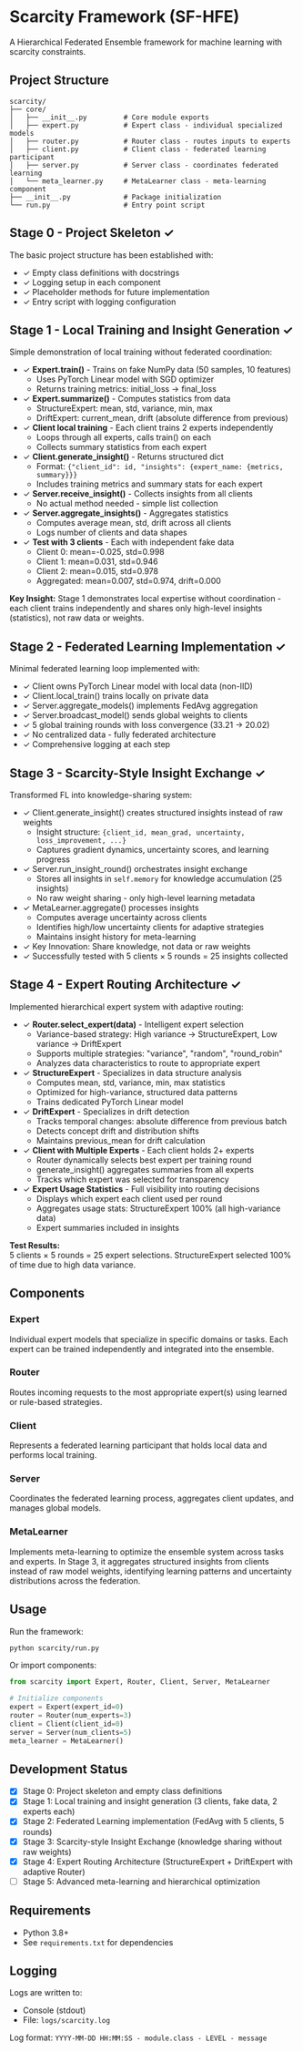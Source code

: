 # Scarcity Framework (SF-HFE)

A Hierarchical Federated Ensemble framework for machine learning with scarcity constraints.

## Project Structure

```
scarcity/
├── core/
│   ├── __init__.py         # Core module exports
│   ├── expert.py           # Expert class - individual specialized models
│   ├── router.py           # Router class - routes inputs to experts
│   ├── client.py           # Client class - federated learning participant
│   ├── server.py           # Server class - coordinates federated learning
│   └── meta_learner.py     # MetaLearner class - meta-learning component
├── __init__.py             # Package initialization
└── run.py                  # Entry point script
```

## Stage 0 - Project Skeleton ✓

The basic project structure has been established with:
- ✓ Empty class definitions with docstrings
- ✓ Logging setup in each component
- ✓ Placeholder methods for future implementation
- ✓ Entry script with logging configuration

## Stage 1 - Local Training and Insight Generation ✓

Simple demonstration of local training without federated coordination:
- ✓ **Expert.train()** - Trains on fake NumPy data (50 samples, 10 features)
  - Uses PyTorch Linear model with SGD optimizer
  - Returns training metrics: initial_loss → final_loss
- ✓ **Expert.summarize()** - Computes statistics from data
  - StructureExpert: mean, std, variance, min, max
  - DriftExpert: current_mean, drift (absolute difference from previous)
- ✓ **Client local training** - Each client trains 2 experts independently
  - Loops through all experts, calls train() on each
  - Collects summary statistics from each expert
- ✓ **Client.generate_insight()** - Returns structured dict
  - Format: `{"client_id": id, "insights": {expert_name: {metrics, summary}}}`
  - Includes training metrics and summary stats for each expert
- ✓ **Server.receive_insight()** - Collects insights from all clients
  - No actual method needed - simple list collection
- ✓ **Server.aggregate_insights()** - Aggregates statistics
  - Computes average mean, std, drift across all clients
  - Logs number of clients and data shapes
- ✓ **Test with 3 clients** - Each with independent fake data
  - Client 0: mean=-0.025, std=0.998
  - Client 1: mean=0.031, std=0.946
  - Client 2: mean=0.015, std=0.978
  - Aggregated: mean=0.007, std=0.974, drift=0.000

**Key Insight:** Stage 1 demonstrates local expertise without coordination - each client trains independently and shares only high-level insights (statistics), not raw data or weights.

## Stage 2 - Federated Learning Implementation ✓

Minimal federated learning loop implemented with:
- ✓ Client owns PyTorch Linear model with local data (non-IID)
- ✓ Client.local_train() trains locally on private data
- ✓ Server.aggregate_models() implements FedAvg aggregation
- ✓ Server.broadcast_model() sends global weights to clients
- ✓ 5 global training rounds with loss convergence (33.21 → 20.02)
- ✓ No centralized data - fully federated architecture
- ✓ Comprehensive logging at each step

## Stage 3 - Scarcity-Style Insight Exchange ✓

Transformed FL into knowledge-sharing system:
- ✓ Client.generate_insight() creates structured insights instead of raw weights
  - Insight structure: `{client_id, mean_grad, uncertainty, loss_improvement, ...}`
  - Captures gradient dynamics, uncertainty scores, and learning progress
- ✓ Server.run_insight_round() orchestrates insight exchange
  - Stores all insights in `self.memory` for knowledge accumulation (25 insights)
  - No raw weight sharing - only high-level learning metadata
- ✓ MetaLearner.aggregate() processes insights
  - Computes average uncertainty across clients
  - Identifies high/low uncertainty clients for adaptive strategies
  - Maintains insight history for meta-learning
- ✓ Key Innovation: Share knowledge, not data or raw weights
- ✓ Successfully tested with 5 clients × 5 rounds = 25 insights collected

## Stage 4 - Expert Routing Architecture ✓

Implemented hierarchical expert system with adaptive routing:
- ✓ **Router.select_expert(data)** - Intelligent expert selection
  - Variance-based strategy: High variance → StructureExpert, Low variance → DriftExpert
  - Supports multiple strategies: "variance", "random", "round_robin"
  - Analyzes data characteristics to route to appropriate expert
- ✓ **StructureExpert** - Specializes in data structure analysis
  - Computes mean, std, variance, min, max statistics
  - Optimized for high-variance, structured data patterns
  - Trains dedicated PyTorch Linear model
- ✓ **DriftExpert** - Specializes in drift detection
  - Tracks temporal changes: absolute difference from previous batch
  - Detects concept drift and distribution shifts
  - Maintains previous_mean for drift calculation
- ✓ **Client with Multiple Experts** - Each client holds 2+ experts
  - Router dynamically selects best expert per training round
  - generate_insight() aggregates summaries from all experts
  - Tracks which expert was selected for transparency
- ✓ **Expert Usage Statistics** - Full visibility into routing decisions
  - Displays which expert each client used per round
  - Aggregates usage stats: StructureExpert 100% (all high-variance data)
  - Expert summaries included in insights

**Test Results:**  
5 clients × 5 rounds = 25 expert selections. StructureExpert selected 100% of time due to high data variance.

## Components

### Expert
Individual expert models that specialize in specific domains or tasks. Each expert can be trained independently and integrated into the ensemble.

### Router
Routes incoming requests to the most appropriate expert(s) using learned or rule-based strategies.

### Client
Represents a federated learning participant that holds local data and performs local training.

### Server
Coordinates the federated learning process, aggregates client updates, and manages global models.

### MetaLearner
Implements meta-learning to optimize the ensemble system across tasks and experts. In Stage 3, it aggregates structured insights from clients instead of raw model weights, identifying learning patterns and uncertainty distributions across the federation.

## Usage

Run the framework:
```bash
python scarcity/run.py
```

Or import components:
```python
from scarcity import Expert, Router, Client, Server, MetaLearner

# Initialize components
expert = Expert(expert_id=0)
router = Router(num_experts=3)
client = Client(client_id=0)
server = Server(num_clients=5)
meta_learner = MetaLearner()
```

## Development Status

- [x] Stage 0: Project skeleton and empty class definitions
- [x] Stage 1: Local training and insight generation (3 clients, fake data, 2 experts each)
- [x] Stage 2: Federated Learning implementation (FedAvg with 5 clients, 5 rounds)
- [x] Stage 3: Scarcity-style Insight Exchange (knowledge sharing without raw weights)
- [x] Stage 4: Expert Routing Architecture (StructureExpert + DriftExpert with adaptive Router)
- [ ] Stage 5: Advanced meta-learning and hierarchical optimization

## Requirements

- Python 3.8+
- See `requirements.txt` for dependencies

## Logging

Logs are written to:
- Console (stdout)
- File: `logs/scarcity.log`

Log format: `YYYY-MM-DD HH:MM:SS - module.class - LEVEL - message`
